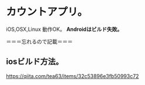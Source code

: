 # カウントアプリ。
iOS,OSX,Linux 動作OK。
**Androidはビルド失敗。**

＝＝＝忘れるので記載＝＝＝
## iosビルド方法。
https://qiita.com/tea63/items/32c53896e3fb50993c72


